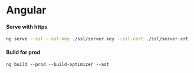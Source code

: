 # Angular

#### Serve with https

```bash
ng serve --ssl --ssl-key ./ssl/server.key --ssl-cert ./ssl/server.crt
```

#### Build for prod

```text
ng build --prod --build-optimizer --aot
```

